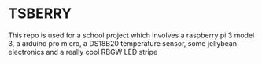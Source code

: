 # TSBERRY


This repo is used for a school project which involves a raspberry pi 3 model 3, a arduino pro micro, a DS18B20 temperature sensor, some jellybean electronics and a really cool RBGW LED stripe
